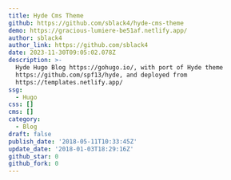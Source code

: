 ```yaml
---
title: Hyde Cms Theme
github: https://github.com/sblack4/hyde-cms-theme
demo: https://gracious-lumiere-be51af.netlify.app/
author: sblack4
author_link: https://github.com/sblack4
date: 2023-11-30T09:05:02.078Z
description: >-
  Hyde Hugo Blog https://gohugo.io/, with port of Hyde theme
  https://github.com/spf13/hyde, and deployed from
  https://templates.netlify.app/
ssg:
  - Hugo
css: []
cms: []
category:
  - Blog
draft: false
publish_date: '2018-05-11T10:33:45Z'
update_date: '2018-01-03T18:29:16Z'
github_star: 0
github_fork: 0
---
```

